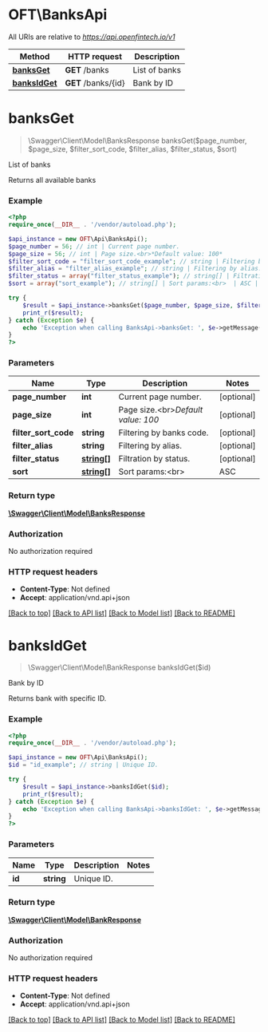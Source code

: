 # OFT\BanksApi

All URIs are relative to *https://api.openfintech.io/v1*

Method | HTTP request | Description
------------- | ------------- | -------------
[**banksGet**](BanksApi.md#banksGet) | **GET** /banks | List of banks
[**banksIdGet**](BanksApi.md#banksIdGet) | **GET** /banks/{id} | Bank by ID


# **banksGet**
> \Swagger\Client\Model\BanksResponse banksGet($page_number, $page_size, $filter_sort_code, $filter_alias, $filter_status, $sort)

List of banks

Returns all available banks

### Example
```php
<?php
require_once(__DIR__ . '/vendor/autoload.php');

$api_instance = new OFT\Api\BanksApi();
$page_number = 56; // int | Current page number.
$page_size = 56; // int | Page size.<br>*Default value: 100*
$filter_sort_code = "filter_sort_code_example"; // string | Filtering by banks code.
$filter_alias = "filter_alias_example"; // string | Filtering by alias.
$filter_status = array("filter_status_example"); // string[] | Filtration by status.
$sort = array("sort_example"); // string[] | Sort params:<br>  | ASC | DESC | |-----|------| | name | -name | | alias | -alias | | status | -status | | sort_code | -sort_code |

try {
    $result = $api_instance->banksGet($page_number, $page_size, $filter_sort_code, $filter_alias, $filter_status, $sort);
    print_r($result);
} catch (Exception $e) {
    echo 'Exception when calling BanksApi->banksGet: ', $e->getMessage(), PHP_EOL;
}
?>
```

### Parameters

Name | Type | Description  | Notes
------------- | ------------- | ------------- | -------------
 **page_number** | **int**| Current page number. | [optional]
 **page_size** | **int**| Page size.&lt;br&gt;*Default value: 100* | [optional]
 **filter_sort_code** | **string**| Filtering by banks code. | [optional]
 **filter_alias** | **string**| Filtering by alias. | [optional]
 **filter_status** | [**string[]**](../Model/string.md)| Filtration by status. | [optional]
 **sort** | [**string[]**](../Model/string.md)| Sort params:&lt;br&gt;  | ASC | DESC | |-----|------| | name | -name | | alias | -alias | | status | -status | | sort_code | -sort_code | | [optional]

### Return type

[**\Swagger\Client\Model\BanksResponse**](../Model/BanksResponse.md)

### Authorization

No authorization required

### HTTP request headers

 - **Content-Type**: Not defined
 - **Accept**: application/vnd.api+json

[[Back to top]](#) [[Back to API list]](../../README.md#documentation-for-api-endpoints) [[Back to Model list]](../../README.md#documentation-for-models) [[Back to README]](../../README.md)

# **banksIdGet**
> \Swagger\Client\Model\BankResponse banksIdGet($id)

Bank by ID

Returns bank with specific ID.

### Example
```php
<?php
require_once(__DIR__ . '/vendor/autoload.php');

$api_instance = new OFT\Api\BanksApi();
$id = "id_example"; // string | Unique ID.

try {
    $result = $api_instance->banksIdGet($id);
    print_r($result);
} catch (Exception $e) {
    echo 'Exception when calling BanksApi->banksIdGet: ', $e->getMessage(), PHP_EOL;
}
?>
```

### Parameters

Name | Type | Description  | Notes
------------- | ------------- | ------------- | -------------
 **id** | **string**| Unique ID. |

### Return type

[**\Swagger\Client\Model\BankResponse**](../Model/BankResponse.md)

### Authorization

No authorization required

### HTTP request headers

 - **Content-Type**: Not defined
 - **Accept**: application/vnd.api+json

[[Back to top]](#) [[Back to API list]](../../README.md#documentation-for-api-endpoints) [[Back to Model list]](../../README.md#documentation-for-models) [[Back to README]](../../README.md)


